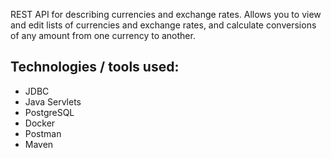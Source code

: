 REST API for describing currencies and exchange rates.
Allows you to view and edit lists of currencies and exchange rates, and calculate conversions of any amount from one
currency to another.

## Technologies / tools used:

- JDBC
- Java Servlets
- PostgreSQL
- Docker
- Postman
- Maven
